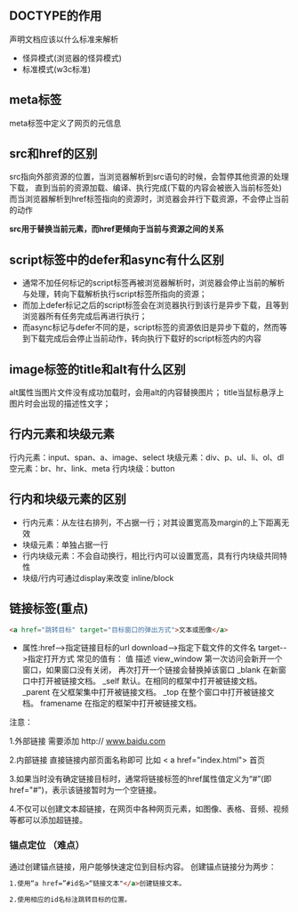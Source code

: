 ## DOCTYPE的作用
声明文档应该以什么标准来解析
+ 怪异模式(浏览器的怪异模式)
+ 标准模式(w3c标准)
<!DOCTYPE html>
<!DOCTYPE xml>
<!DOCTYPE xhtml>

## meta标签
meta标签中定义了网页的元信息
<!-- 网页字符编码格式 -->
<meta charset='utf-8'>
<!-- 网页可视端口大小，以及缩放比 -->
<meta name="viewport" content="width=device-width, initial-scale=1.0">

## src和href的区别
src指向外部资源的位置，当浏览器解析到src语句的时候，会暂停其他资源的处理下载，
直到当前的资源加载、编译、执行完成(下载的内容会被嵌入当前标签处)
而当浏览器解析到href标签指向的资源时，浏览器会并行下载资源，不会停止当前的动作

**src用于替换当前元素，而href更倾向于当前与资源之间的关系**

## script标签中的defer和async有什么区别
+ 通常不加任何标记的script标签再被浏览器解析时，浏览器会停止当前的解析与处理，转向下载解析执行script标签所指向的资源；
+ 而加上defer标记之后的script标签会在浏览器执行到该行是异步下载，且等到浏览器所有任务完成后再进行执行；
+ 而async标记与defer不同的是，script标签的资源依旧是异步下载的，然而等到下载完成后会停止当前动作，转向执行下载好的script标签内的内容

## image标签的title和alt有什么区别
alt属性当图片文件没有成功加载时，会用alt的内容替换图片；
title当鼠标悬浮上图片时会出现的描述性文字；

## 行内元素和块级元素
行内元素：input、span、a、image、select
块级元素：div、p、ul、li、ol、dl
空元素：br、hr、link、meta
行内块级：button

## 行内和块级元素的区别
+ 行内元素：从左往右排列，不占据一行；对其设置宽高及margin的上下距离无效
+ 块级元素：单独占据一行
+ 行内块级元素：不会自动换行，相比行内可以设置宽高，具有行内块级共同特性
+ 块级/行内可通过display来改变 inline/block

## 链接标签(重点)

```html
<a href="跳转目标" target="目标窗口的弹出方式">文本或图像</a>
```
 + 属性:href-->指定链接目标的url
        download-->指定下载文件的文件名
        target-->指定打开方式
        常见的值有：
          值	                描述
        view_window     第一次访问会新开一个窗口，如果窗口没有关闭，
                        再次打开一个链接会替换掉该窗口
        _blank	        在新窗口中打开被链接文档。
        _self	        默认。在相同的框架中打开被链接文档。
        _parent	        在父框架集中打开被链接文档。
        _top	        在整个窗口中打开被链接文档。
        framename	    在指定的框架中打开被链接文档。 

注意：

1.外部链接 需要添加 http:// www.baidu.com

2.内部链接 直接链接内部页面名称即可 比如 < a href="index.html"> 首页 </a >

3.如果当时没有确定链接目标时，通常将链接标签的href属性值定义为“#”(即href="#")，表示该链接暂时为一个空链接。

4.不仅可以创建文本超链接，在网页中各种网页元素，如图像、表格、音频、视频等都可以添加超链接。

### 锚点定位 （难点）

通过创建锚点链接，用户能够快速定位到目标内容。
创建锚点链接分为两步：

~~~html
1.使用“a href=”#id名>“链接文本"</a>创建链接文本。

2.使用相应的id名标注跳转目标的位置。
~~~

